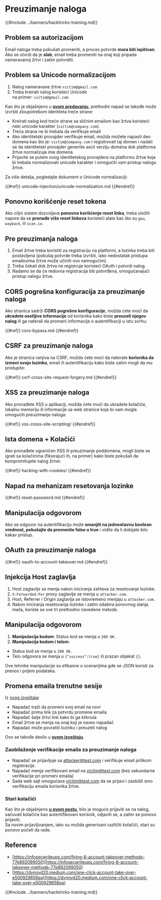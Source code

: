 # Preuzimanje naloga

{{#include ../banners/hacktricks-training.md}}

## **Problem sa autorizacijom**

Email naloga treba pokušati promeniti, a proces potvrde **mora biti ispitivan**. Ako se utvrdi da je **slab**, email treba promeniti na onaj koji pripada nameravanoj žrtvi i zatim potvrditi.

## **Problem sa Unicode normalizacijom**

1. Nalog nameravane žrtve `victim@gmail.com`
2. Treba kreirati nalog koristeći Unicode\
na primer: `vićtim@gmail.com`

Kao što je objašnjeno u [**ovom predavanju**](https://www.youtube.com/watch?v=CiIyaZ3x49c), prethodni napad se takođe može izvršiti zloupotrebom identiteta treće strane:

- Kreirati nalog kod treće strane sa sličnim emailom kao žrtva koristeći neki unicode karakter (`vićtim@company.com`).
- Treća strana ne bi trebala da verifikuje email
- Ako identitetski provajder verifikuje email, možda možete napasti deo domena kao što je: `victim@ćompany.com` i registrovati taj domen i nadati se da identitetski provajder generiše ascii verziju domena dok platforma žrtve normalizuje ime domena.
- Prijavite se putem ovog identitetskog provajdera na platformu žrtve koja bi trebala normalizovati unicode karakter i omogućiti vam pristup nalogu žrtve.

Za više detalja, pogledajte dokument o Unicode normalizaciji:

{{#ref}}
unicode-injection/unicode-normalization.md
{{#endref}}

## **Ponovno korišćenje reset tokena**

Ako ciljni sistem dozvoljava **ponovno korišćenje reset linka**, treba uložiti napore da se **pronađe više reset linkova** koristeći alate kao što su `gau`, `wayback`, ili `scan.io`.

## **Pre preuzimanja naloga**

1. Email žrtve treba koristiti za registraciju na platformi, a lozinka treba biti postavljena (pokušaj potvrde treba izvršiti, iako nedostatak pristupa emailovima žrtve može učiniti ovo nemogućim).
2. Treba čekati dok žrtva ne registruje koristeći OAuth i potvrdi nalog.
3. Nadamo se da će redovna registracija biti potvrđena, omogućavajući pristup nalogu žrtve.

## **CORS pogrešna konfiguracija za preuzimanje naloga**

Ako stranica sadrži **CORS pogrešne konfiguracije**, možda ćete moći da **ukradete osetljive informacije** od korisnika kako biste **preuzeli njegov nalog** ili ga naterali da promeni informacije o autentifikaciji u istu svrhu:

{{#ref}}
cors-bypass.md
{{#endref}}

## **CSRF za preuzimanje naloga**

Ako je stranica ranjiva na CSRF, možda ćete moći da naterate **korisnika da izmeni svoju lozinku**, email ili autentifikaciju kako biste zatim mogli da mu pristupite:

{{#ref}}
csrf-cross-site-request-forgery.md
{{#endref}}

## **XSS za preuzimanje naloga**

Ako pronađete XSS u aplikaciji, možda ćete moći da ukradete kolačiće, lokalnu memoriju ili informacije sa web stranice koje bi vam mogle omogućiti preuzimanje naloga:

{{#ref}}
xss-cross-site-scripting/
{{#endref}}

## **Ista domena + Kolačići**

Ako pronađete ograničen XSS ili preuzimanje poddomena, mogli biste se igrati sa kolačićima (fiksirajući ih, na primer) kako biste pokušali da kompromitujete nalog žrtve:

{{#ref}}
hacking-with-cookies/
{{#endref}}

## **Napad na mehanizam resetovanja lozinke**

{{#ref}}
reset-password.md
{{#endref}}

## **Manipulacija odgovorom**

Ako se odgovor na autentifikaciju može **smanjiti na jednostavnu boolean vrednost, pokušajte da promenite false u true** i vidite da li dobijate bilo kakav pristup.

## OAuth za preuzimanje naloga

{{#ref}}
oauth-to-account-takeover.md
{{#endref}}

## Injekcija Host zaglavlja

1. Host zaglavlje se menja nakon iniciranja zahteva za resetovanje lozinke.
2. `X-Forwarded-For` proxy zaglavlje se menja u `attacker.com`.
3. Host, Referrer i Origin zaglavlja se istovremeno menjaju u `attacker.com`.
4. Nakon iniciranja resetovanja lozinke i zatim odabira ponovnog slanja maila, koriste se sve tri prethodno navedene metode.

## Manipulacija odgovorom

1. **Manipulacija kodom**: Status kod se menja u `200 OK`.
2. **Manipulacija kodom i telom**:
- Status kod se menja u `200 OK`.
- Telo odgovora se menja u `{"success":true}` ili prazan objekat `{}`.

Ove tehnike manipulacije su efikasne u scenarijima gde se JSON koristi za prenos i prijem podataka.

## Promena emaila trenutne sesije

Iz [ovog izveštaja](https://dynnyd20.medium.com/one-click-account-take-over-e500929656ea):

- Napadač traži da promeni svoj email na novi
- Napadač prima link za potvrdu promene emaila
- Napadač šalje žrtvi link kako bi ga kliknula
- Email žrtve se menja na onaj koji je naveo napadač
- Napadač može povratiti lozinku i preuzeti nalog

Ovo se takođe desilo u [**ovom izveštaju**](https://dynnyd20.medium.com/one-click-account-take-over-e500929656ea).

### Zaobilaženje verifikacije emaila za preuzimanje naloga
- Napadač se prijavljuje sa attacker@test.com i verifikuje email prilikom registracije.
- Napadač menja verifikovani email na victim@test.com (bez sekundarne verifikacije pri promeni emaila)
- Sada web sajt omogućava victim@test.com da se prijavi i zaobišli smo verifikaciju emaila korisnika žrtve.

### Stari kolačići

Kao što je objašnjeno [**u ovom postu**](https://medium.com/@niraj1mahajan/uncovering-the-hidden-vulnerability-how-i-found-an-authentication-bypass-on-shopifys-exchange-cc2729ea31a9), bilo je moguće prijaviti se na nalog, sačuvati kolačiće kao autentifikovani korisnik, odjaviti se, a zatim se ponovo prijaviti.\
Sa novim prijavljivanjem, iako su možda generisani različiti kolačići, stari su ponovo počeli da rade.

## Reference

- [https://infosecwriteups.com/firing-8-account-takeover-methods-77e892099050](https://infosecwriteups.com/firing-8-account-takeover-methods-77e892099050)
- [https://dynnyd20.medium.com/one-click-account-take-over-e500929656ea](https://dynnyd20.medium.com/one-click-account-take-over-e500929656ea)

{{#include ../banners/hacktricks-training.md}}
